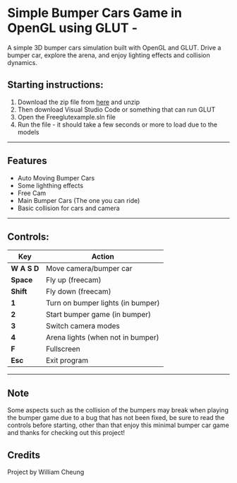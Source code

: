 # Simple Bumper Cars Game in OpenGL using GLUT - 
A simple 3D bumper cars simulation built with OpenGL and GLUT. Drive a bumper car, explore the arena, and enjoy lighting effects and collision dynamics.

## Starting instructions:
1. Download the zip file from [here](https://drive.google.com/file/d/1raFOiHgEf1FbrqpdGgbqAGtzlo0EReEj/view?usp=drive_link) and unzip
2. Then download Visual Studio Code or something that can run GLUT
3. Open the Freeglutexample.sln file
4. Run the file - it should take a few seconds or more to load due to the models
---

## Features

- Auto Moving Bumper Cars
- Some lighthing effects
- Free Cam
- Main Bumper Cars (The one you can ride)
- Basic collision for cars and camera
---

## Controls:

| Key         | Action                                 |
|-------------|----------------------------------------|
| **W A S D** | Move camera/bumper car                 |
| **Space**   | Fly up (freecam)                       |
| **Shift**   | Fly down (freecam)                     |
| **1**       | Turn on bumper lights (in bumper)      |
| **2**       | Start bumper game (in bumper)          |
| **3**       | Switch camera modes                    |
| **4**       | Arena lights (when not in bumper)      |
| **F**       | Fullscreen                             |
| **Esc**     | Exit program                           |

---

## Note
Some aspects such as the collision of the bumpers may break when playing the bumper game due to a bug that has not been fixed, be sure to read the controls before starting, other than that enjoy this minimal bumper car game and thanks for checking out this project!

## Credits
Project by William Cheung



